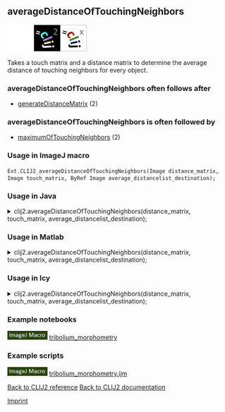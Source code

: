 ## averageDistanceOfTouchingNeighbors
<img src="images/mini_empty_logo.png"/><img src="images/mini_clij2_logo.png"/><img src="images/mini_clijx_logo.png"/>

Takes a touch matrix and a distance matrix to determine the average distance of touching neighbors 
 for every object.

### averageDistanceOfTouchingNeighbors often follows after
* <a href="reference_generateDistanceMatrix">generateDistanceMatrix</a> (2)


### averageDistanceOfTouchingNeighbors is often followed by
* <a href="reference_maximumOfTouchingNeighbors">maximumOfTouchingNeighbors</a> (2)


### Usage in ImageJ macro
```
Ext.CLIJ2_averageDistanceOfTouchingNeighbors(Image distance_matrix, Image touch_matrix, ByRef Image average_distancelist_destination);
```


### Usage in Java


<details>

<summary>
clij2.averageDistanceOfTouchingNeighbors(distance_matrix, touch_matrix, average_distancelist_destination);
</summary>
<pre class="highlight">// init CLIJ and GPU
import net.haesleinhuepf.clij2.CLIJ2;
import net.haesleinhuepf.clij.clearcl.ClearCLBuffer;
CLIJ2 clij2 = CLIJ2.getInstance();

// get input parameters
ClearCLBuffer distance_matrix = clij2.push(distance_matrixImagePlus);
ClearCLBuffer touch_matrix = clij2.push(touch_matrixImagePlus);
average_distancelist_destination = clij2.create(distance_matrix);
</pre>

<pre class="highlight">
// Execute operation on GPU
clij2.averageDistanceOfTouchingNeighbors(distance_matrix, touch_matrix, average_distancelist_destination);
</pre>

<pre class="highlight">
//show result
average_distancelist_destinationImagePlus = clij2.pull(average_distancelist_destination);
average_distancelist_destinationImagePlus.show();

// cleanup memory on GPU
clij2.release(distance_matrix);
clij2.release(touch_matrix);
clij2.release(average_distancelist_destination);
</pre>

</details>



### Usage in Matlab


<details>

<summary>
clij2.averageDistanceOfTouchingNeighbors(distance_matrix, touch_matrix, average_distancelist_destination);
</summary>
<pre class="highlight">% init CLIJ and GPU
clij2 = init_clatlab();

% get input parameters
distance_matrix = clij2.pushMat(distance_matrix_matrix);
touch_matrix = clij2.pushMat(touch_matrix_matrix);
average_distancelist_destination = clij2.create(distance_matrix);
</pre>

<pre class="highlight">
% Execute operation on GPU
clij2.averageDistanceOfTouchingNeighbors(distance_matrix, touch_matrix, average_distancelist_destination);
</pre>

<pre class="highlight">
% show result
average_distancelist_destination = clij2.pullMat(average_distancelist_destination)

% cleanup memory on GPU
clij2.release(distance_matrix);
clij2.release(touch_matrix);
clij2.release(average_distancelist_destination);
</pre>

</details>



### Usage in Icy


<details>

<summary>
clij2.averageDistanceOfTouchingNeighbors(distance_matrix, touch_matrix, average_distancelist_destination);
</summary>
<pre class="highlight">// init CLIJ and GPU
importClass(net.haesleinhuepf.clicy.CLICY);
importClass(Packages.icy.main.Icy);

clij2 = CLICY.getInstance();

// get input parameters
distance_matrix_sequence = getSequence();distance_matrix = clij2.pushSequence(distance_matrix_sequence);
touch_matrix_sequence = getSequence();touch_matrix = clij2.pushSequence(touch_matrix_sequence);
average_distancelist_destination = clij2.create(distance_matrix);
</pre>

<pre class="highlight">
// Execute operation on GPU
clij2.averageDistanceOfTouchingNeighbors(distance_matrix, touch_matrix, average_distancelist_destination);
</pre>

<pre class="highlight">
// show result
average_distancelist_destination_sequence = clij2.pullSequence(average_distancelist_destination)
Icy.addSequence(average_distancelist_destination_sequence
// cleanup memory on GPU
clij2.release(distance_matrix);
clij2.release(touch_matrix);
clij2.release(average_distancelist_destination);
</pre>

</details>





### Example notebooks
<a href="https://clij.github.io/clij2-docs/md/tribolium_morphometry"><img src="images/language_macro.png" height="20"/></a> [tribolium_morphometry](https://clij.github.io/clij2-docs/md/tribolium_morphometry)  




### Example scripts
<a href="https://github.com/clij/clij2-docs/blob/master/src/main/macro/tribolium_morphometry.ijm"><img src="images/language_macro.png" height="20"/></a> [tribolium_morphometry.ijm](https://github.com/clij/clij2-docs/blob/master/src/main/macro/tribolium_morphometry.ijm)  


[Back to CLIJ2 reference](https://clij.github.io/clij2-docs/reference)
[Back to CLIJ2 documentation](https://clij.github.io/clij2-docs)

[Imprint](https://clij.github.io/imprint)
